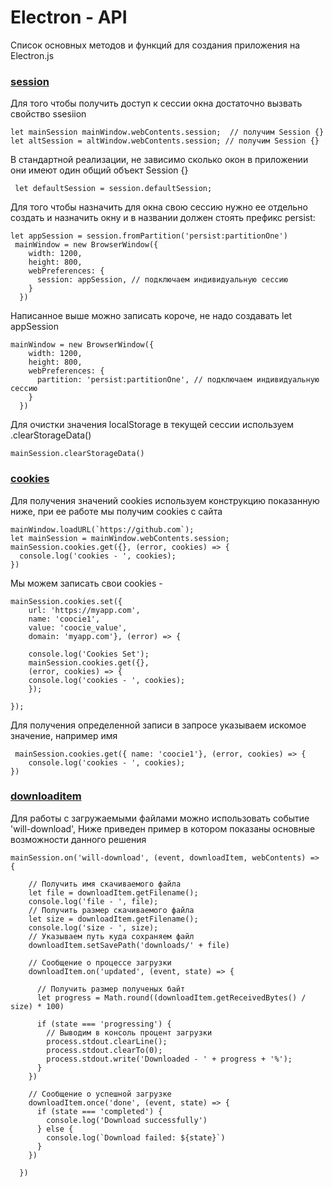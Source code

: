 # Electron - API
Список основных методов и функций для создания приложения на Electron.js

### [session]
Для того чтобы получить доступ к сессии окна достаточно вызвать свойство ssesiion
```
let mainSession mainWindow.webContents.session;  // получим Session {}
let altSession = altWindow.webContents.session; // получим Session {}
```
В стандартной реализации, не зависимо сколько окон в приложении они имеют один общий объект Session {} 
```
 let defaultSession = session.defaultSession;
```
Для того чтобы назначить для окна свою сессию нужно ее отдельно создать и назначить окну и в названии должен стоять префикс persist:  
```
let appSession = session.fromPartition('persist:partitionOne')
 mainWindow = new BrowserWindow({
    width: 1200,
    height: 800,
    webPreferences: {
      session: appSession, // подключаем индивидуальную сессию  
    }
  })
``` 
Написанное выше можно записать короче, не надо создавать let appSession
```
mainWindow = new BrowserWindow({
    width: 1200,
    height: 800,
    webPreferences: {
      partition: 'persist:partitionOne', // подключаем индивидуальную сессию 
    }
  })
```
Для очистки значения localStorage в текущей сессии используем .clearStorageData()
```
mainSession.clearStorageData()
```
### [cookies]
Для получения значений cookies используем конструкцию показанную ниже, при  ее работе мы получим cookies с сайта
```
mainWindow.loadURL(`https://github.com`);
let mainSession = mainWindow.webContents.session; 
mainSession.cookies.get({}, (error, cookies) => { 
  console.log('cookies - ', cookies);
})
```
Мы можем записать свои cookies - 
```
mainSession.cookies.set({
	url: 'https://myapp.com',
	name: 'coocie1',
	value: 'coocie_value',
	domain: 'myapp.com'}, (error) => {

	console.log('Cookies Set');
	mainSession.cookies.get({}, 
	(error, cookies) => { 
  	console.log('cookies - ', cookies);
	});

});
```
Для получения определенной записи в запросе указываем искомое значение, например имя
```
 mainSession.cookies.get({ name: 'coocie1'}, (error, cookies) => { 
    console.log('cookies - ', cookies);
})
```

### [downloaditem]
Для работы с загружаемыми файлами можно использовать событие 'will-download',
Ниже приведен пример в котором показаны основные возможности данного решения
```
mainSession.on('will-download', (event, downloadItem, webContents) => {   
    
    // Получить имя скачиваемого файла
    let file = downloadItem.getFilename();
    console.log('file - ', file);
    // Получить размер скачиваемого файла
    let size = downloadItem.getFilename();
    console.log('size - ', size);
    // Указываем путь куда сохраняем файл
    downloadItem.setSavePath('downloads/' + file)  

    // Сообщение о процессе загрузки
    downloadItem.on('updated', (event, state) => {

      // Получить размер полученых байт 
      let progress = Math.round((downloadItem.getReceivedBytes() / size) * 100)
      
      if (state === 'progressing') {
        // Выводим в консоль процент загрузки
        process.stdout.clearLine();
        process.stdout.clearTo(0);
        process.stdout.write('Downloaded - ' + progress + '%');
      }     
    })

    // Сообщение о успешной загрузке 
    downloadItem.once('done', (event, state) => {
      if (state === 'completed') {
        console.log('Download successfully')
      } else {
        console.log(`Download failed: ${state}`)
      }
    })

  })
```
[session]:https://electronjs.org/docs/api/session
[cookies]:https://electronjs.org/docs/api/cookies
[downloaditem]:https://electronjs.org/docs/api/download-item
